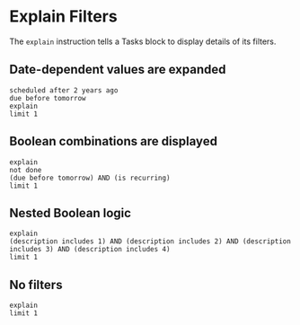 # Explain Filters

The `explain` instruction tells a Tasks block to display details of its filters.

## Date-dependent values are expanded

```tasks
scheduled after 2 years ago
due before tomorrow
explain
limit 1
```

## Boolean combinations are displayed

```tasks
explain
not done
(due before tomorrow) AND (is recurring)
limit 1
```

## Nested Boolean logic

```tasks
explain
(description includes 1) AND (description includes 2) AND (description includes 3) AND (description includes 4)
limit 1
```

## No filters

```tasks
explain
limit 1
```
